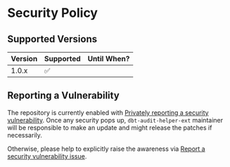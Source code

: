 # Security Policy

## Supported Versions

| Version | Supported          | Until When?        |
| ------- | ------------------ | ------------------ |
| 1.0.x   | :white_check_mark: | |

## Reporting a Vulnerability

The repository is currently enabled with [Privately reporting a security vulnerability](https://docs.github.com/en/code-security/security-advisories/guidance-on-reporting-and-writing-information-about-vulnerabilities/privately-reporting-a-security-vulnerability). Once any security pops up, `dbt-audit-helper-ext` maintainer will be responsible to make an update and might release the patches if necessarily.

Otherwise, please help to explicitly raise the awareness via [Report a security vulnerability issue](https://github.com/infinitelambda/dbt-audit-helper-ext/security/advisories/new/?title=[SEC]).

